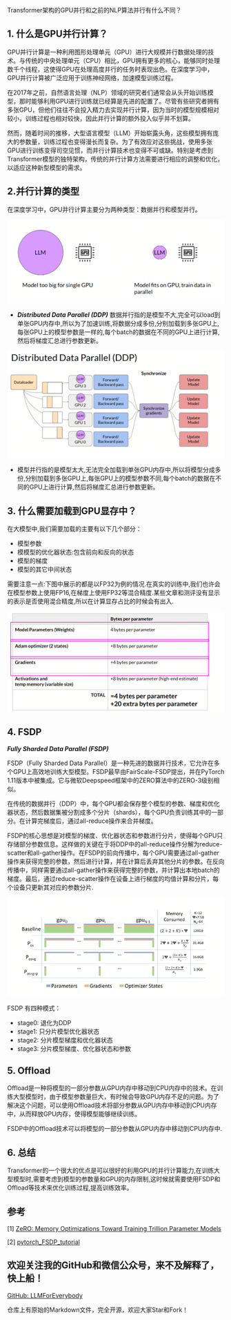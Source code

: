 Transformer架构的GPU并行和之前的NLP算法并行有什么不同？

## 1. 什么是GPU并行计算？

GPU并行计算是一种利用图形处理单元（GPU）进行大规模并行数据处理的技术。与传统的中央处理单元（CPU）相比，GPU拥有更多的核心，能够同时处理数千个线程，这使得GPU在处理高度并行的任务时表现出色。在深度学习中，GPU并行计算被广泛应用于训练神经网络，加速模型训练过程。

在2017年之前，自然语言处理（NLP）领域的研究者们通常会从头开始训练模型，那时能够利用GPU进行训练就已经算是先进的配置了。尽管有些研究者拥有多张GPU，但他们往往不会投入精力去实现并行计算，因为当时的模型规模相对较小，训练过程也相对较快，因此并行计算的额外投入似乎并不划算。

然而，随着时间的推移，大型语言模型（LLM）开始崭露头角，这些模型拥有庞大的参数量，训练过程也变得漫长而复杂。为了有效应对这些挑战，使用多张GPU进行训练变得司空见惯，而并行计算技术也变得不可或缺。特别是考虑到Transformer模型的独特架构，传统的并行计算方法需要进行相应的调整和优化，以适应这种新型模型的需求。

## 2.并行计算的类型

在深度学习中，GPU并行计算主要分为两种类型：数据并行和模型并行。

![alt text](assest/Transformer架构的GPU并行和之前的NLP算法有什么不同/0.png)

- ***Distributed Data Parallel (DDP)*** 数据并行指的是模型不大,完全可以load到单张GPU内存中,所以为了加速训练,将数据分成多份,分别加载到多张GPU上,每张GPU上的模型参数是一样的,每个batch的数据在不同的GPU上进行计算,然后将梯度汇总进行参数更新。

![alt text](assest/Transformer架构的GPU并行和之前的NLP算法有什么不同/1.png)

- 模型并行指的是模型太大,无法完全加载到单张GPU内存中,所以将模型分成多份,分别加载到多张GPU上,每张GPU上的模型参数不同,每个batch的数据在不同的GPU上进行计算,然后将梯度汇总进行参数更新。



## 3. 什么需要加载到GPU显存中？

在大模型中,我们需要加载的主要有以下几个部分：

- 模型参数
- 模模型的优化器状态:包含前向和反向的状态
- 模型的梯度
- 模型的其它中间状态

需要注意一点:下图中展示的都是以FP32为例的情况.在真实的训练中,我们也许会在模型参数上使用FP16,在梯度上使用FP32等混合精度.某些文章和测评没有显示的表示是否使用混合精度,所以在计算显存占比的时候会有出入.

![alt text](assest/Transformer架构的GPU并行和之前的NLP算法有什么不同/2.png)

## 4. FSDP

***Fully Sharded Data Parallel (FSDP)***

FSDP（Fully Sharded Data Parallel）是一种先进的数据并行技术，它允许在多个GPU上高效地训练大型模型。FSDP最早由FairScale-FSDP提出，并在PyTorch 1.11版本中被集成。它与微软Deepspeed框架中的ZERO算法中的ZERO-3级别相似。

在传统的数据并行（DDP）中，每个GPU都会保存整个模型的参数、梯度和优化器状态，然后数据集被分割成多个分片（shards），每个GPU负责训练其中的一部分。在计算完梯度后，通过all-reduce操作来合并梯度。

FSDP的核心思想是对模型的梯度、优化器状态和参数进行分片，使得每个GPU只存储部分参数信息。这样做的关键在于将DDP中的all-reduce操作分解为reduce-scatter和all-gather操作。在FSDP的前向传播中，每个GPU需要通过all-gather操作来获得完整的参数，然后进行计算，并在计算后丢弃其他分片的参数。在反向传播中，同样需要通过all-gather操作来获得完整的参数，并计算出本地batch的梯度。最后，通过reduce-scatter操作在设备上进行梯度的均值计算和分片，每个设备只更新其对应的参数分片.

![alt text](assest/Transformer架构的GPU并行和之前的NLP算法有什么不同/3.png)

FSDP 有四种模式：

- stage0: 退化为DDP
- stage1: 只分片模型优化器状态
- stage2: 分片模型梯度和优化器状态
- stage3: 分片模型梯度、优化器状态和参数

## 5. Offload

Offload是一种将模型的一部分参数从GPU内存中移动到CPU内存中的技术。在训练大型模型时，由于模型参数量巨大，有时候会导致GPU内存不足的问题。为了解决这个问题，可以使用Offload技术将部分参数从GPU内存中移动到CPU内存中，从而释放GPU内存，使得模型能够继续训练。

FSDP中的Offload技术可以将模型的一部分参数从GPU内存中移动到CPU内存中.

## 6. 总结
Transformer的一个很大的优点是可以很好的利用GPU的并行计算能力,在训练大型模型时,需要考虑到模型的参数量和GPU的内存限制,这时候就需要使用FSDP和Offload等技术来优化训练过程,提高训练效率。


## 参考

[1] [ZeRO: Memory Optimizations Toward Training Trillion Parameter Models](https://arxiv.org/abs/1910.02054)

[2] [pytorch_FSDP_tutorial](https://pytorch.org/tutorials/intermediate/FSDP_tutorial.html)

## 欢迎关注我的GitHub和微信公众号，来不及解释了，快上船！

[GitHub: LLMForEverybody](https://github.com/luhengshiwo/LLMForEverybody)

仓库上有原始的Markdown文件，完全开源，欢迎大家Star和Fork！